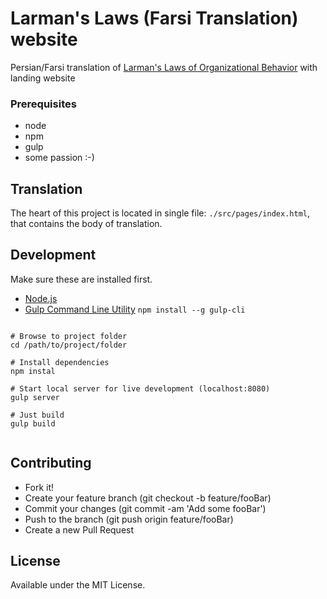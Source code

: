 # Larman's Laws (Farsi Translation) website

Persian/Farsi translation of [Larman's Laws of Organizational Behavior](https://www.craiglarman.com/wiki/index.php?title=Larman%27s_Laws_of_Organizational_Behavior#) with landing website

### Prerequisites
- node
- npm
- gulp
- some passion :-)

## Translation

The heart of this project is located in single file: `./src/pages/index.html`, that contains the body of translation.

## Development

Make sure these are installed first.

* [Node.js](http://nodejs.org)
* [Gulp Command Line Utility]((http://gulpjs.com)) `npm install --g gulp-cli`

```shell

# Browse to project folder
cd /path/to/project/folder

# Install dependencies
npm instal

# Start local server for live development (localhost:8080)
gulp server

# Just build
gulp build


```

## Contributing

- Fork it!
- Create your feature branch (git checkout -b feature/fooBar)
- Commit your changes (git commit -am 'Add some fooBar')
- Push to the branch (git push origin feature/fooBar)
- Create a new Pull Request


## License
Available under the MIT License.

